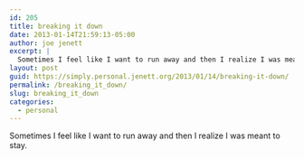 ```yaml
---
id: 205
title: breaking it down
date: 2013-01-14T21:59:13-05:00
author: joe jenett
excerpt: |
  Sometimes I feel like I want to run away and then I realize I was meant to stay.
layout: post
guid: https://simply.personal.jenett.org/2013/01/14/breaking-it-down/
permalink: /breaking_it_down/
slug: breaking_it_down
categories:
  - personal
---
```

Sometimes I feel like I want to run away and then I realize I was meant to stay.